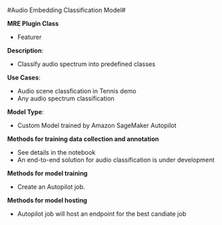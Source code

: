 #Audio Embedding Classification Model#

**MRE Plugin Class**
- Featurer

**Description**:  
- Classify audio spectrum into predefined classes  

**Use Cases**:  
- Audio scene classfication in Tennis demo  
- Any audio spectrum classification  

**Model Type**:  
- Custom Model trained by Amazon SageMaker Autopilot

**Methods for training data collection and annotation**  
- See details in the notebook
- An end-to-end solution for audio classification is under development

**Methods for model training**  
- Create an Autopilot job.   

**Methods for model hosting**  
- Autopilot job will host an endpoint for the best candiate job
